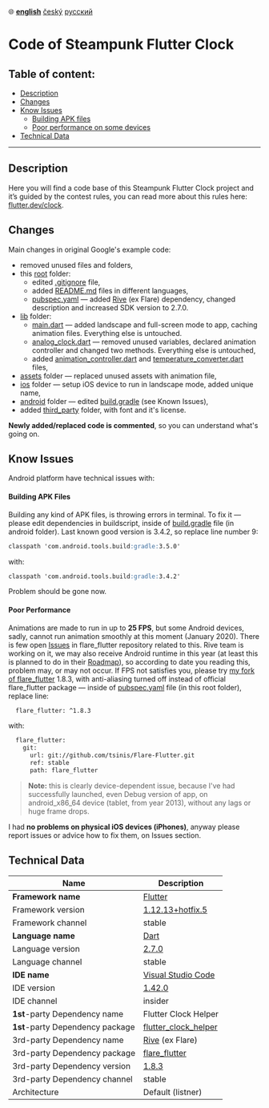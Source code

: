 ﻿:globe_with_meridians:  **<u>english</u>**	[český](README.cz.md)	[русский](README.ru.md)

# Code of Steampunk Flutter Clock

## Table of content:
* [Description](#Description)
* [Changes](#Changes)
* [Know Issues](#Know-Issues)
  * [Building APK files](#Building-APK-Files)
  * [Poor performance on some devices](#Poor-Performance)
* [Technical Data](#Technical-Data)

----

## Description
Here you will find a code base of this Steampunk Flutter Clock project and it’s guided by the contest rules, you can read more about this rules here: [flutter.dev/clock](https://flutter.dev/clock).

## Changes

Main changes in original Google's example code:
* removed unused files and folders,
* this [root](./) folder:
  * edited [.gitignore](./.gitignore) file,
  * added [README.md](./README.md) files in different languages,
  * [pubspec.yaml](./pubspec.yaml) — added [Rive](https://rive.app) (ex Flare) dependency, changed description and increased SDK version to 2.7.0.
* [lib](./lib) folder:
  * [main.dart](./lib/main.dart) — added landscape and full-screen mode to app, caching animation files. Everything else is untouched.
  * [analog_clock.dart](./lib/analog_clock.dart) — removed unused variables, declared animation controller and changed two methods. Everything else is untouched,
  * added [animation_controller.dart](./lib/animation_controller.dart) and [temperature_converter.dart](./lib/temperature_converter.dart) files,
* [assets](./assets) folder — replaced unused assets with animation file,
* [ios](./ios) folder — setup iOS device to run in landscape mode, added unique name,
* [android](./android) folder — edited [build.gradle](./android/build.gradle) (see Known Issues),
* added [third_party](./third_party) folder, with font and it's license.

**Newly added/replaced code is commented**, so you can understand what's going on.

## Know Issues

Android platform have technical issues with:
#### Building APK Files
Building any kind of APK files, is throwing errors in terminal. To fix it — please edit dependencies in buildscript, inside of [build.gradle](./android/build.gradle) file (in android folder). Last known good version is 3.4.2, so replace line number 9:
```markdown
classpath 'com.android.tools.build:gradle:3.5.0'
```
with:
```markdown
classpath 'com.android.tools.build:gradle:3.4.2'
```
Problem should be gone now.
#### Poor Performance
Animations are made to run in up to **25 FPS**, but some Android devices, sadly, cannot run animation smoothly at this moment (January 2020). There is few open [Issues](https://github.com/2d-inc/Flare-Flutter/issues) in flare_flutter repository related to this. Rive team is working on it, we may also receive Android runtime in this year (at least this is planned to do in their [Roadmap](https://portal.productboard.com/rive/1-roadmap/c/56-android-runtime)), so according to date you reading this, problem may, or may not occur. If FPS not satisfies you, please try [my fork of flare_flutter](https://github.com/tsinis/flare-flutter) 1.8.3, with anti-aliasing turned off instead of official flare_flutter package — inside of [pubspec.yaml](./pubspec.yaml) file (in this root folder), replace line:
```markdown
  flare_flutter: ^1.8.3
```
with:
````markdown
  flare_flutter:
    git:
      url: git://github.com/tsinis/Flare-Flutter.git
      ref: stable
      path: flare_flutter
````
> **Note:** this is clearly device-dependent issue, because I've had successfully launched, even Debug version of app, on android_x86_64 device (tablet, from year 2013), without any lags or huge frame drops.

 I had **no problems on physical iOS devices (iPhones)**, anyway please report issues or advice how to fix them, on Issues section.

## Technical Data

| Name | Description |
| ---- | ----------- |
| **Framework name** | [Flutter](https://flutter.dev) |
| Framework version | [1.12.13+hotfix.5](https://github.com/flutter/flutter) |
| Framework channel | stable |
| **Language name** | [Dart](https://dart.dev) |
| Language version | [2.7.0](https://github.com/dart-lang) |
| Language channel | stable |
| **IDE name** | [Visual Studio Code](https://code.visualstudio.com/insiders/) |
| IDE version | [1.42.0](https://github.com/microsoft/vscode) |
| IDE channel | insider |
| **1st**-party Dependency name | Flutter Clock Helper |
| **1st**-party Dependency package | [flutter_clock_helper](../flutter_clock_helper) |
| 3rd-party Dependency name | [Rive](https://rive.app) (ex Flare) |
| 3rd-party Dependency package | [flare_flutter](https://pub.dev/packages/flare_flutter) |
| 3rd-party Dependency version | [1.8.3](https://github.com/2d-inc/Flare-Flutter) |
| 3rd-party Dependency channel | stable |
| Architecture | Default (listner) |